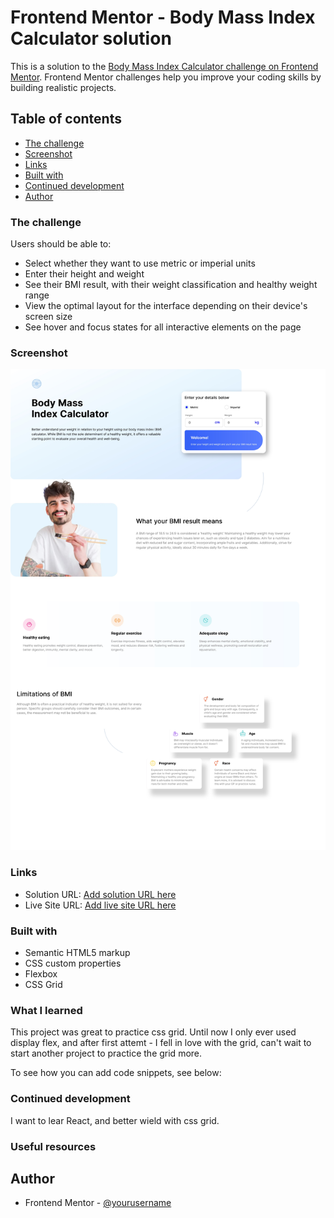# Frontend Mentor - Body Mass Index Calculator solution

This is a solution to the [Body Mass Index Calculator challenge on Frontend Mentor](https://www.frontendmentor.io/challenges/body-mass-index-calculator-brrBkfSz1T). Frontend Mentor challenges help you improve your coding skills by building realistic projects. 

## Table of contents

  - [The challenge](#the-challenge)
  - [Screenshot](#screenshot)
  - [Links](#links)
  - [Built with](#built-with)
  - [Continued development](#continued-development)
- [Author](#author)


### The challenge

Users should be able to:

- Select whether they want to use metric or imperial units
- Enter their height and weight
- See their BMI result, with their weight classification and healthy weight range
- View the optimal layout for the interface depending on their device's screen size
- See hover and focus states for all interactive elements on the page

### Screenshot

![](/assets/images/screenshot-bmi-calc.jpg)

### Links

- Solution URL: [Add solution URL here](https://github.com/zorandz/bmi-calculator)
- Live Site URL: [Add live site URL here](https://deft-paletas-85cf77.netlify.app)

### Built with

- Semantic HTML5 markup
- CSS custom properties
- Flexbox
- CSS Grid


### What I learned

This project was great to practice css grid. Until now I only ever used display flex, and after first attemt - I fell in love with the grid,
can't wait to start another project to practice the grid more.

To see how you can add code snippets, see below:

### Continued development

I want to lear React, and better wield with css grid.

### Useful resources

## Author

- Frontend Mentor - [@yourusername](https://www.frontendmentor.io/profile/zorandz)
